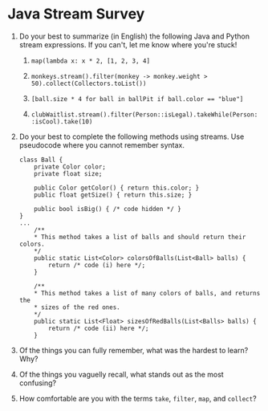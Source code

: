 Java Stream Survey
===========

1. Do your best to summarize (in English) the following Java and Python stream expressions. If you can't, let me know where you're stuck!

    1. ```map(lambda x: x * 2, [1, 2, 3, 4]```
    
    1. ```monkeys.stream().filter(monkey -> monkey.weight > 50).collect(Collectors.toList())```

    1. ```[ball.size * 4 for ball in ballPit if ball.color == "blue"]```

    1. ```clubWaitlist.stream().filter(Person::isLegal).takeWhile(Person::isCool).take(10)```

1. Do your best to complete the following methods using streams. Use pseudocode where you cannot remember syntax.
    ```
    class Ball {
        private Color color;
        private float size;

        public Color getColor() { return this.color; }
        public float getSize() { return this.size; }

        public bool isBig() { /* code hidden */ }
    }
    ...
        /**
        * This method takes a list of balls and should return their colors.
        */
        public static List<Color> colorsOfBalls(List<Ball> balls) {
            return /* code (i) here */;
        }

        /**
        * This method takes a list of many colors of balls, and returns the
        * sizes of the red ones.
        */
        public static List<Float> sizesOfRedBalls(List<Balls> balls) {
            return /* code (ii) here */;
        }
    ```

1. Of the things you can fully remember, what was the hardest to learn? Why?

1. Of the things you vaguelly recall, what stands out as the most confusing?

1. How comfortable are you with the terms `take`, `filter`, `map`, and `collect`?